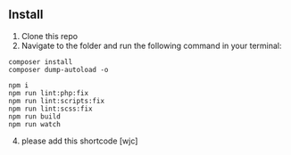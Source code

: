 ## Install
1. Clone this repo
3. Navigate to the folder and run the following command in your terminal:
```
composer install
composer dump-autoload -o

npm i
npm run lint:php:fix
npm run lint:scripts:fix
npm run lint:scss:fix
npm run build
npm run watch
```
4. please add this shortcode [wjc]
